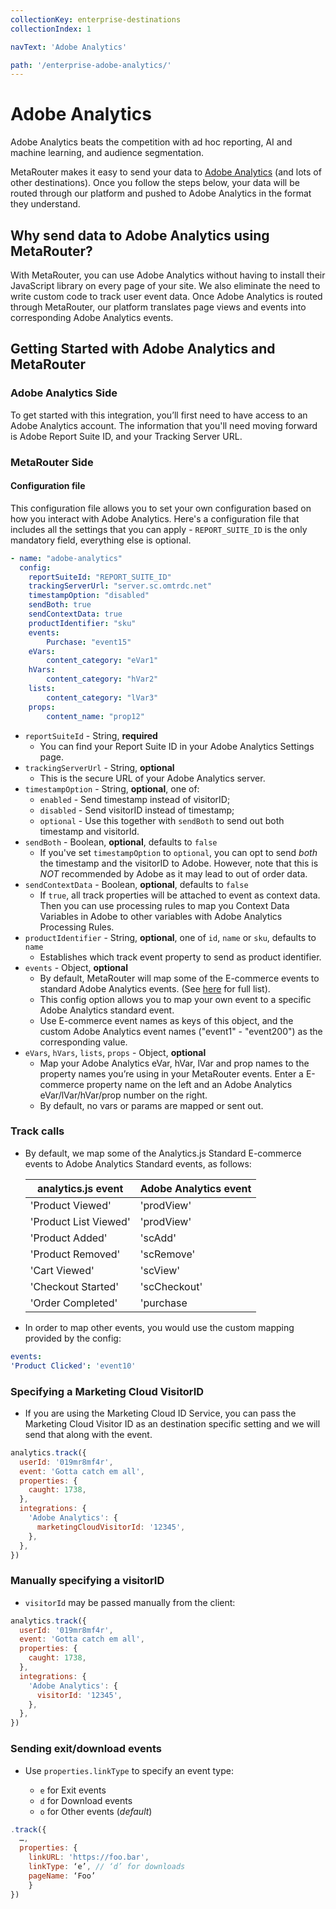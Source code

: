 ```yaml
---
collectionKey: enterprise-destinations
collectionIndex: 1

navText: 'Adobe Analytics'

path: '/enterprise-adobe-analytics/'
---
```


# Adobe Analytics

Adobe Analytics beats the competition with ad hoc reporting, AI and machine learning, and audience segmentation.

MetaRouter makes it easy to send your data to [Adobe Analytics](https://www.adobe.com/analytics/adobe-analytics.html) (and lots of other destinations). Once you follow the steps below, your data will be routed through our platform and pushed to Adobe Analytics in the format they understand.

## Why send data to Adobe Analytics using MetaRouter?

With MetaRouter, you can use Adobe Analytics without having to install their JavaScript library on every page of your site. We also eliminate the need to write custom code to track user event data. Once Adobe Analytics is routed through MetaRouter, our platform translates page views and events into corresponding Adobe Analytics events.

## Getting Started with Adobe Analytics and MetaRouter

### Adobe Analytics Side

To get started with this integration, you’ll first need to have access to an Adobe Analytics account. The information that you'll need moving forward is Adobe Report Suite ID, and your Tracking Server URL.

### MetaRouter Side

#### Configuration file

This configuration file allows you to set your own configuration based on how you interact with Adobe Analytics. Here's a configuration file that includes all the settings that you can apply - `REPORT_SUITE_ID` is the only mandatory field, everything else is optional.

```yaml
- name: "adobe-analytics"
  config:
    reportSuiteId: "REPORT_SUITE_ID"
    trackingServerUrl: "server.sc.omtrdc.net"
    timestampOption: "disabled"
    sendBoth: true
    sendContextData: true
    productIdentifier: "sku"
    events:
    	Purchase: "event15"
    eVars:
    	content_category: "eVar1"
    hVars:
    	content_category: "hVar2"
    lists:
    	content_category: "lVar3"
    props:
    	content_name: "prop12"

```

- `reportSuiteId` - String, **required**
  - You can find your Report Suite ID in your Adobe Analytics Settings page.
- `trackingServerUrl` - String, **optional**
  - This is the secure URL of your Adobe Analytics server.
- `timestampOption` - String, **optional**, one of:
  - `enabled` - Send timestamp instead of visitorID;
  - `disabled` - Send visitorID instead of timestamp;
  - `optional` - Use this together with `sendBoth` to send out both timestamp and visitorId.
- `sendBoth` - Boolean, **optional**, defaults to `false`
  - If you've set `timestampOption` to `optional`, you can opt to send _both_ the timestamp and the visitorID to Adobe. However, note that this is _NOT_ recommended by Adobe as it may lead to out of order data.
- `sendContextData` - Boolean, **optional**, defaults to `false`
  - If `true`, all track properties will be attached to event as context data. Then you can use processing rules to map you Context Data Variables in Adobe to other variables with Adobe Analytics Processing Rules.
- `productIdentifier` - String, **optional**, one of `id`, `name` or `sku`, defaults to `name`
  - Establishes which track event property to send as product identifier.
- `events` - Object, **optional**
  - By default, MetaRouter will map some of the E-commerce events to standard Adobe Analytics events. (See [here](#track-calls) for full list).
  - This config option allows you to map your own event to a specific Adobe Analytics standard event.
  - Use E-commerce event names as keys of this object, and the custom Adobe Analytics event names ("event1" - "event200") as the corresponding value.
- `eVars`, `hVars`, `lists`, `props` - Object, **optional**
  - Map your Adobe Analytics eVar, hVar, lVar and prop names to the property names you’re using in your MetaRouter events. Enter a E-commerce property name on the left and an Adobe Analytics eVar/lVar/hVar/prop number on the right.
  - By default, no vars or params are mapped or sent out.

### Track calls

- By default, we map some of the Analytics.js Standard E-commerce events to Adobe Analytics Standard events, as follows:

  | analytics.js event    | Adobe Analytics event |
  | --------------------- | --------------------- |
  | 'Product Viewed'      | 'prodView'            |
  | 'Product List Viewed' | 'prodView'            |
  | 'Product Added'       | 'scAdd'               |
  | 'Product Removed'     | 'scRemove'            |
  | 'Cart Viewed'         | 'scView'              |
  | 'Checkout Started'    | 'scCheckout'          |
  | 'Order Completed'     | 'purchase             |

- In order to map other events, you would use the custom mapping provided by the config:

```yaml
events:
'Product Clicked': 'event10'
```

### Specifying a Marketing Cloud VisitorID

- If you are using the Marketing Cloud ID Service, you can pass the Marketing Cloud Visitor ID as an destination specific setting and we will send that along with the event.

```javascript
analytics.track({
  userId: '019mr8mf4r',
  event: 'Gotta catch em all',
  properties: {
    caught: 1738,
  },
  integrations: {
    'Adobe Analytics': {
      marketingCloudVisitorId: '12345',
    },
  },
})
```

### Manually specifying a visitorID

- `visitorId` may be passed manually from the client:

```javascript
analytics.track({
  userId: '019mr8mf4r',
  event: 'Gotta catch em all',
  properties: {
    caught: 1738,
  },
  integrations: {
    'Adobe Analytics': {
      visitorId: '12345',
    },
  },
})
```

### Sending exit/download events

- Use `properties.linkType` to specify an event type:

  - `e` for Exit events
  - `d` for Download events
  - `o` for Other events (_default_)

```javascript
.track({
  …,
  properties: {
    linkURL: 'https://foo.bar',
    linkType: ‘e’, // ‘d’ for downloads
    pageName: ‘Foo’
    }
})
```
